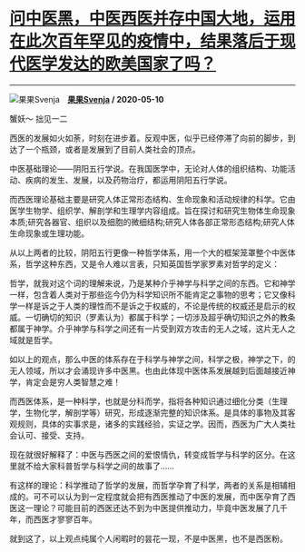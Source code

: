 # [问中医黑，中医西医并存中国大地，运用在此次百年罕见的疫情中，结果落后于现代医学发达的欧美国家了吗？](https://www.zhihu.com/answer/1212979819)

------------------------------------------------------------------------------------------------

![果果Svenja](https://pic1.zhimg.com/v2-700aa94fc5ddf795f5ec4ee937a3f957.jpg?source=1940ef5c "果果Svenja")&emsp;**[果果Svenja](https://www.zhihu.com/people/da-ming-20-94) / 2020-05-10**

蟹妖～ 拙见一二

西医的发展如火如荼，时刻在进步着。反观中医，似乎已经停滞了向前的脚步，到达了一个瓶颈，或者是发展到了目前人类社会的顶点。

中医基础理论——阴阳五行学说。在我国医学中，无论对人体的组织结构、功能活动、疾病的发生、发展，以及药物治疗，都运用阴阳五行学说。

而西医理论基础主要是研究人体正常形态结构、生命现象和活动规律的科学。它由医学生物学、组织学、解剖学和生理学内容组成。旨在探讨和研究生物体生命现象本质;研究各器官、组织以及细胞的微细结构;研究人体各部正常形态结构;研究人体生命现象或生理功能。

从以上两者的比较，阴阳五行更像一种哲学体系，用一个大的框架笼罩整个中医体系，哲学这种东西，又是令人难以言表，只知英国哲学家罗素对哲学的定义：

哲学，就我对这个词的理解来说，乃是某种介乎神学与科学之间的东西。它和神学一样，包含着人类对于那些迄今仍为科学知识所不能肯定之事物的思考；它又像科学一样是诉之于人类的理性而不是诉之于权威的，不论是传统的权威还是启示的权威。一切确切的知识（罗素认为）都属于科学；一切涉及超乎确切知识之外的教条都属于神学。介乎神学与科学之间还有一片受到双方攻击的无人之域，这片无人之域就是哲学。

如以上的观点，那么中医的体系存在于科学与神学之间，科学之极，神学之下，的无人领域，所以才会涌现许多中医黑。也由此体现中医体系发展越到后面越接近神学，肯定会是穷人类智慧之难！

而西医体系，是一种科学，也就是分科而学，指将各种知识通过细化分类（生理学，生物化学，解剖学等）研究，形成逐渐完整的知识体系。是具体的事物及其客观规则，具体的实事求是，诸多的实践经验，实证之学。因而，西医为广大人类社会认可、接受、支持。

现在就很好解释了：中医与西医之间的爱恨情仇，转变成哲学与科学的区分。在这里就不给大家科普哲学与科学之间的故事了……

有这样的理论：科学推动了哲学的发展，而哲学孕育了科学，两者的关系是相辅相成的。可不可以认为到一定程度就会把有西医推动了中医的发展，而中医孕育了西医这一理论？可能目前的西医还达不到为中医提供推动力，毕竟中医发展了几千年，而西医才寥寥百年。

就到这了，以上观点纯属个人闲暇时的昙花一现，不是中医黑，也不是西医粉。









